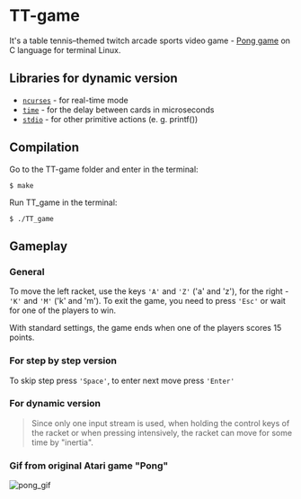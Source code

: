 # TT-game
It's a table tennis–themed twitch arcade sports video game - [Pong game](https://en.wikipedia.org/wiki/Pong) on C language for terminal Linux.

## Libraries for dynamic version
- [`ncurses`](https://en.wikipedia.org/wiki/Ncurses) - for real-time mode 
- [`time`](https://www.tutorialspoint.com/c_standard_library/time_h.htm) - for the delay between cards in microseconds
- [`stdio`](https://www.tutorialspoint.com/c_standard_library/stdio_h.htm) - for other primitive actions (e. g. printf())

## Compilation
Go to the TT-game folder and enter in the terminal:
```
$ make
```
Run TT_game in the terminal:
```
$ ./TT_game
```
## Gameplay
### General
To move the left racket, use the keys `'A'` and `'Z'` ('a' and 'z'), for the right - `'K'` and `'M'` ('k' and 'm'). To exit the game, you need to press `'Esc'` or wait for one of the players to win.

With standard settings, the game ends when one of the players scores 15 points.

### For step by step version
To skip step press `'Space'`, to enter next move press `'Enter'`

### For dynamic version
> Since only one input stream is used, when holding the control keys of the racket or when pressing intensively, the racket can move for some time by "inertia".

### Gif from original Atari game "Pong"
![pong_gif]()

